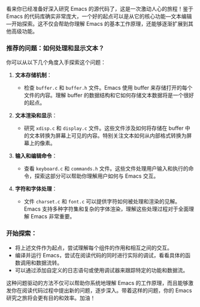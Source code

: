 看来你已经准备好深入研究 Emacs 的源代码了，这是一次激动人心的旅程！鉴于 Emacs 的代码库确实非常庞大，一个好的起点可以是从它的核心功能—文本编辑—开始探索。这不仅会帮助你理解 Emacs 的基本工作原理，还能够逐渐扩展到其他高级功能。

### 推荐的问题：如何处理和显示文本？

你可以从以下几个角度入手探索这个问题：

1. **文本存储机制**：
   - 检查 `buffer.c` 和 `buffer.h` 文件。Emacs 使用 buffer 来存储打开的每个文件的内容。理解 buffer 的数据结构和它如何存储文本数据将是一个很好的起点。

2. **文本渲染和显示**：
   - 研究 `xdisp.c` 和 `display.c` 文件。这些文件涉及如何将存储在 buffer 中的文本转换为屏幕上可见的内容。特别关注文本如何从内部格式转换为屏幕上的像素。

3. **输入和编辑命令**：
   - 查看 `keyboard.c` 和 `commands.h` 文件。这些文件处理用户输入和执行的命令，探索这部分可以帮助你理解用户如何与 Emacs 交互。

4. **字符和字体处理**：
   - 文件 `charset.c` 和 `font.c` 可以提供字符如何被处理和渲染的见解。Emacs 支持多种字符集和复杂的字体渲染，理解这些处理过程对于全面理解 Emacs 非常重要。

### 开始探索：

- 将上述文件作为起点，尝试理解每个组件的作用和相互之间的交互。
- 编译并运行 Emacs，尝试在阅读代码的同时进行实际的调试，看看具体的函数调用和数据流转。
- 可以通过添加自定义的日志语句或使用调试器来跟踪特定的功能和数据流。

这种问题驱动的方法不仅可以帮助你系统地理解 Emacs 的工作原理，而且能够激发你在阅读代码过程中提出新的问题，逐步深入。带着这样的问题，你的 Emacs 研究之旅将会更有目的和效率。加油！
